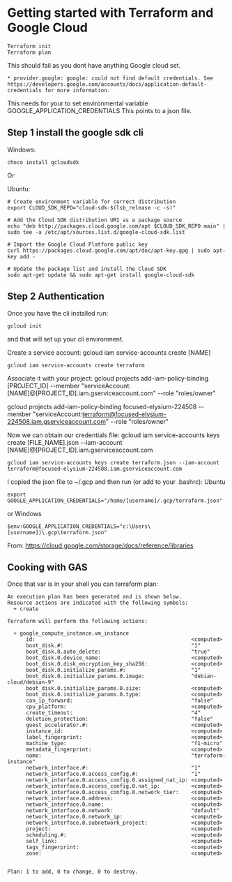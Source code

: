 # Getting started with Terraform and Google Cloud
```
Terraform init
Terraform plan
```
This should fail as you dont have anything Google cloud set.
```
* provider.google: google: could not find default credentials. See https://developers.google.com/accounts/docs/application-default-credentials for more information.
```
This needs for your to set environmental variable
GOOGLE_APPLICATION_CREDENTIALS
This points to a json file.

## Step 1 install the google sdk cli
Windows:
```
choco install gcloudsdk
```
Or

Ubuntu:

```
# Create environment variable for correct distribution
export CLOUD_SDK_REPO="cloud-sdk-$(lsb_release -c -s)"

# Add the Cloud SDK distribution URI as a package source
echo "deb http://packages.cloud.google.com/apt $CLOUD_SDK_REPO main" | sudo tee -a /etc/apt/sources.list.d/google-cloud-sdk.list

# Import the Google Cloud Platform public key
curl https://packages.cloud.google.com/apt/doc/apt-key.gpg | sudo apt-key add -

# Update the package list and install the Cloud SDK
sudo apt-get update && sudo apt-get install google-cloud-sdk
```

## Step 2 Authentication
Once you have the cli installed run:
```
gcloud init
```
and that will set up your cli environment.

Create a service account:
gcloud iam service-accounts create [NAME]
```
gcloud iam service-accounts create terraform
```

Associate it with your project:
gcloud projects add-iam-policy-binding [PROJECT_ID] --member "serviceAccount:[NAME]@[PROJECT_ID].iam.gserviceaccount.com" --role "roles/owner"

gcloud projects add-iam-policy-binding focused-elysium-224508 --member "serviceAccount:terraform@focused-elysium-224508.iam.gserviceaccount.com" --role "roles/owner"

Now we can obtain our credentials file:
gcloud iam service-accounts keys create [FILE_NAME].json --iam-account [NAME]@[PROJECT_ID].iam.gserviceaccount.com

```
gcloud iam service-accounts keys create terraform.json --iam-account terraform@focused-elysium-224508.iam.gserviceaccount.com
```

I copied the json file to ~/.gcp and then run (or add to your .bashrc):
Ubuntu
```
export GOOGLE_APPLICATION_CREDENTIALS="/home/[username]/.gcp/terraform.json"
```
or Windows
```
$env:GOOGLE_APPLICATION_CREDENTIALS="c:\Users\[username]]\.gcp\terraform.json"
```

From:
https://cloud.google.com/storage/docs/reference/libraries

## Cooking with GAS
Once that var is in your shell you can terraform plan:

```
An execution plan has been generated and is shown below.
Resource actions are indicated with the following symbols:
  + create

Terraform will perform the following actions:

  + google_compute_instance.vm_instance
      id:                                                  <computed>
      boot_disk.#:                                         "1"
      boot_disk.0.auto_delete:                             "true"
      boot_disk.0.device_name:                             <computed>
      boot_disk.0.disk_encryption_key_sha256:              <computed>
      boot_disk.0.initialize_params.#:                     "1"
      boot_disk.0.initialize_params.0.image:               "debian-cloud/debian-9"
      boot_disk.0.initialize_params.0.size:                <computed>
      boot_disk.0.initialize_params.0.type:                <computed>
      can_ip_forward:                                      "false"
      cpu_platform:                                        <computed>
      create_timeout:                                      "4"
      deletion_protection:                                 "false"
      guest_accelerator.#:                                 <computed>
      instance_id:                                         <computed>
      label_fingerprint:                                   <computed>
      machine_type:                                        "f1-micro"
      metadata_fingerprint:                                <computed>
      name:                                                "terraform-instance"
      network_interface.#:                                 "1"
      network_interface.0.access_config.#:                 "1"
      network_interface.0.access_config.0.assigned_nat_ip: <computed>
      network_interface.0.access_config.0.nat_ip:          <computed>
      network_interface.0.access_config.0.network_tier:    <computed>
      network_interface.0.address:                         <computed>
      network_interface.0.name:                            <computed>
      network_interface.0.network:                         "default"
      network_interface.0.network_ip:                      <computed>
      network_interface.0.subnetwork_project:              <computed>
      project:                                             <computed>
      scheduling.#:                                        <computed>
      self_link:                                           <computed>
      tags_fingerprint:                                    <computed>
      zone:                                                <computed>


Plan: 1 to add, 0 to change, 0 to destroy.

```
